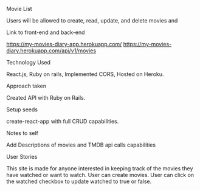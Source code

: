 Movie List

Users will be allowed to create, read, update, and delete movies and 

Link to front-end and back-end

https://my-movies-diary-app.herokuapp.com/
https://my-movies-diary.herokuapp.com/api/v1/movies

Technology Used

React.js, Ruby on rails, Implemented CORS, Hosted on Heroku.

Approach taken

Created API with Ruby on Rails.

Setup seeds

create-react-app with full CRUD capabilities.

Notes to self

Add Descriptions of movies and TMDB api calls capabilities

User Stories

This site is made for anyone interested in keeping track of the movies they have watched or want to watch.
User can create movies.
User can click on the watched checkbox to update watched to true or false.
